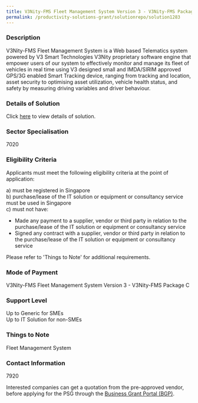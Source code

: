 ```yaml
---
title: V3Nity-FMS Fleet Management System Version 3 - V3Nity-FMS Package C
permalink: /productivity-solutions-grant/solutionrepo/solution1283
---
```


### Description

V3Nity-FMS Fleet Management System is a Web based Telematics system powered by V3 Smart Technologies V3Nity proprietary software engine that empower users of our system to effectively monitor and manage its fleet of vehicles in real time using V3 designed small and IMDA/SIRIM approved GPS/3G enabled Smart Tracking device, ranging from tracking and location, asset security to optimising asset utilization, vehicle health status, and safety by measuring driving variables and driver behaviour.

### Details of Solution

Click <a href='V3 Smart Technologies Pte Ltd' target='_blank' rel='noopener'>here</a> to view details of solution.

### Sector Specialisation

 7020 

### Eligibility Criteria

Applicants must meet the following eligibility criteria at the point of application:

a) must be registered in Singapore <br>
b) purchase/lease of the IT solution or equipment or consultancy service must be used in Singapore <br>
c) must not have:
- Made any payment to a supplier, vendor or third party in relation to the purchase/lease of the IT solution or equipment or consultancy service
- Signed any contract with a supplier, vendor or third party in relation to the purchase/lease of the IT solution or equipment or consultancy service

Please refer to 'Things to Note' for additional requirements.

### Mode of Payment
V3Nity-FMS Fleet Management System Version 3 - V3Nity-FMS Package C

### Support Level
Up to Generic for SMEs <br>
Up to IT Solution for non-SMEs

### Things to Note
Fleet Management System

### Contact Information
7920

Interested companies can get a quotation from the pre-approved vendor, before applying for the PSG through the <a target='_blank' rel='noopener' href='https://www.businessgrants.gov.sg/'>Business Grant Portal (BGP)</a>.

